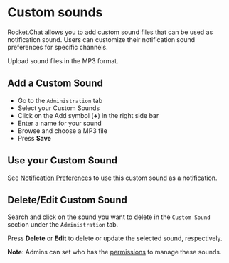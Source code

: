 # Custom sounds

Rocket.Chat allows you to add custom sound files that can be used as notification sound. Users can customize their notification sound preferences for specific channels.

Upload sound files in the MP3 format.

## Add a Custom Sound

* Go to the `Administration` tab
* Select your Custom Sounds
* Click on the Add symbol \(**+**\) in the right side bar
* Enter a name for your sound
* Browse and choose a MP3 file
* Press **Save**

## Use your Custom Sound

See [Notification Preferences](../user-guides/channels/#notifications-preferences) to use this custom sound as a notification.

## Delete/Edit Custom Sound

Search and click on the sound you want to delete in the `Custom Sound` section under the `Administration` tab.

Press **Delete** or **Edit** to delete or update the selected sound, respectively.

**Note**: Admins can set who has the [permissions](permissions.md) to manage these sounds.

